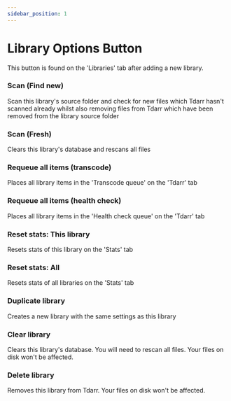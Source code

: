 ```yaml
---
sidebar_position: 1
---
```


# Library Options Button

This button is found on the 'Libraries' tab after adding a new library.


### Scan (Find new)
Scan this library's source folder and check for new files which Tdarr hasn't scanned already whilst also removing files from Tdarr which have been removed from the library source folder


### Scan (Fresh)
Clears this library's database and rescans all files


### Requeue all items (transcode)
Places all library items in the 'Transcode queue' on the 'Tdarr' tab


### Requeue all items (health check)
Places all library items in the 'Health check queue' on the 'Tdarr' tab


### Reset stats: This library
Resets stats of this library on the 'Stats' tab


### Reset stats: All
Resets stats of all libraries on the 'Stats' tab


### Duplicate library
Creates a new library with the same settings as this library


### Clear library
Clears this library's database. You will need to rescan all files. Your files on disk won't be affected.


### Delete library
Removes this library from Tdarr. Your files on disk won't be affected.
